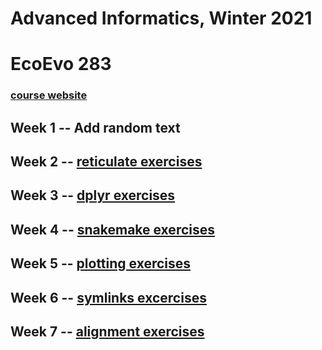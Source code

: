 # Advanced Informatics, Winter 2021

# EcoEvo 283 

### [course website](http://www.molpopgen.org/AdvancedInformatics2021/)

## Week 1 -- Add random text

## Week 2 -- [reticulate exercises](https://github.com/TatyanaLev/EE283HW2)

## Week 3 -- [dplyr exercises](https://github.com/TatyanaLev/EE283HW3)

## Week 4 -- [snakemake exercises](https://github.com/TatyanaLev/EE283HW4)

## Week 5 -- [plotting exercises](https://github.com/TatyanaLev/EE283HW5)

## Week 6 -- [symlinks excercises](https://github.com/TatyanaLev/EE283HW6)

## Week 7 -- [alignment exercises](https://github.com/TatyanaLev/EE283HW7)
